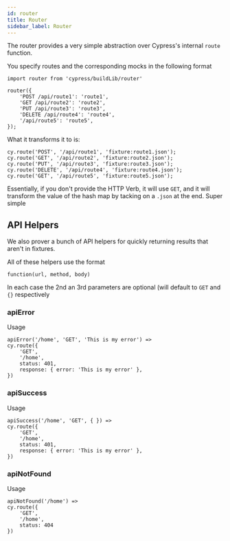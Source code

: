 ```yaml
---
id: router
title: Router
sidebar_label: Router
---
```


The router provides a very simple abstraction over Cypress's internal `route` function.

You specify routes and the corresponding mocks in the following format

```
import router from 'cypress/buildLib/router'

router({
    'POST /api/route1': 'route1',
    'GET /api/route2': 'route2',
    'PUT /api/route3': 'route3',
    'DELETE /api/route4': 'route4',
    '/api/route5': 'route5',
});
```

What it transforms it to is:

```
cy.route('POST', '/api/route1', 'fixture:route1.json');
cy.route('GET', '/api/route2', 'fixture:route2.json');
cy.route('PUT', '/api/route3', 'fixture:route3.json');
cy.route('DELETE', '/api/route4', 'fixture:route4.json');
cy.route('GET', '/api/route5', 'fixture:route5.json');
```

Essentially, if you don't provide the HTTP Verb, it will use `GET`, and it will transform the value of the hash map by tacking on a `.json` at the end. Super simple

## API Helpers
We also prover a bunch of API helpers for quickly returning results that aren't in fixtures.

All of these helpers use the format

```
function(url, method, body)
```

In each case the 2nd an 3rd parameters are optional (will default to `GET` and `{}` respectively

### apiError
Usage

```
apiError('/home', 'GET', 'This is my error') =>
cy.route({
    'GET',
    '/home',
    status: 401,
    response: { error: 'This is my error' },
})
```

### apiSuccess
Usage

```
apiSuccess('/home', 'GET', { }) =>
cy.route({
    'GET',
    '/home',
    status: 401,
    response: { error: 'This is my error' },
})
```

### apiNotFound
Usage

```
apiNotFound('/home') =>
cy.route({
    'GET',
    '/home',
    status: 404
})
```